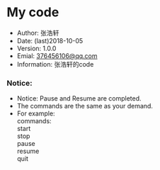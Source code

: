 # My code
- Author: 张浩轩
- Date: (last)2018-10-05
- Version: 1.0.0
- Emial: 376456106@qq.com
- Information: 张浩轩的code  

### Notice:  
- Notice: Pause and Resume are completed.
- The commands are the same as your demand.
- For example:  
commands:  
start  
stop  
pause  
resume  
quit  


	


